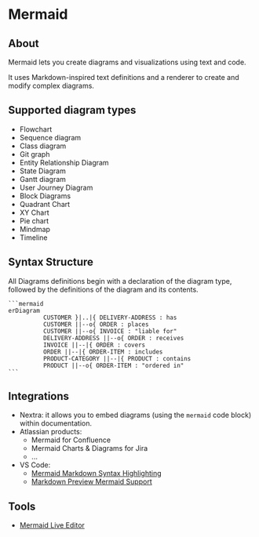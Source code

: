 # Mermaid

## About

Mermaid lets you create diagrams and visualizations using text and code.

It uses Markdown-inspired text definitions and a renderer to create and modify complex diagrams.


## Supported diagram types
- Flowchart
- Sequence diagram
- Class diagram
- Git graph
- Entity Relationship Diagram
- State Diagram
- Gantt diagram
- User Journey Diagram
- Block Diagrams
- Quadrant Chart
- XY Chart
- Pie chart
- Mindmap
- Timeline


## Syntax Structure
All Diagrams definitions begin with a declaration of the diagram type, followed by the definitions of the diagram and its contents.

````mdx filename="Markdown"
```mermaid
erDiagram
          CUSTOMER }|..|{ DELIVERY-ADDRESS : has
          CUSTOMER ||--o{ ORDER : places
          CUSTOMER ||--o{ INVOICE : "liable for"
          DELIVERY-ADDRESS ||--o{ ORDER : receives
          INVOICE ||--|{ ORDER : covers
          ORDER ||--|{ ORDER-ITEM : includes
          PRODUCT-CATEGORY ||--|{ PRODUCT : contains
          PRODUCT ||--o{ ORDER-ITEM : "ordered in"
```
````


## Integrations

- Nextra: it allows you to embed diagrams (using the `mermaid` code block) within documentation.
- Atlassian products:
  - Mermaid for Confluence
  - Mermaid Charts & Diagrams for Jira
  - ...
- VS Code:
  - [Mermaid Markdown Syntax Highlighting](https://marketplace.visualstudio.com/items?itemName=bpruitt-goddard.mermaid-markdown-syntax-highlighting)
  - [Markdown Preview Mermaid Support](https://marketplace.visualstudio.com/items?itemName=bierner.markdown-mermaid)


## Tools
- [Mermaid Live Editor](https://mermaid.live/)